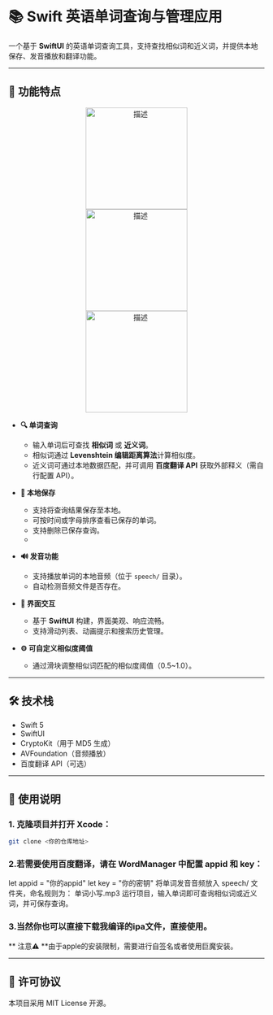 # 📚 Swift 英语单词查询与管理应用

一个基于 **SwiftUI** 的英语单词查询工具，支持查找相似词和近义词，并提供本地保存、发音播放和翻译功能。

---

## 🌟 功能特点
<p align="center">
  <img src="https://github.com/user-attachments/assets/6452f59d-146d-4e94-a8ad-09c0d97842d3" alt="描述" width="200" style="margin:0 15%"/>
  <img src="https://github.com/user-attachments/assets/adbc4423-dae9-46bf-afb6-85c3eb2297c7" alt="描述" width="200" style="margin:0 15%"/>
  <img src="https://github.com/user-attachments/assets/75a3f096-0452-42b2-9864-e4f48b59c03e" alt="描述" width="200" style="margin:0 15%"/>
</p>

- **🔍 单词查询** 

  - 输入单词后可查找 **相似词** 或 **近义词**。
  - 相似词通过 **Levenshtein 编辑距离算法**计算相似度。
  - 近义词可通过本地数据匹配，并可调用 **百度翻译 API** 获取外部释义（需自行配置 API）。

- **💾 本地保存**  
  - 支持将查询结果保存至本地。
  - 可按时间或字母排序查看已保存的单词。
  - 支持删除已保存查询。
  -
- **🔊 发音功能**  
  - 支持播放单词的本地音频（位于 `speech/` 目录）。
  - 自动检测音频文件是否存在。

- **🎨 界面交互**  
  - 基于 **SwiftUI** 构建，界面美观、响应流畅。
  - 支持滑动列表、动画提示和搜索历史管理。

- **⚙️ 可自定义相似度阈值**  
  - 通过滑块调整相似词匹配的相似度阈值（0.5~1.0）。

---

## 🛠 技术栈

- Swift 5
- SwiftUI
- CryptoKit（用于 MD5 生成）
- AVFoundation（音频播放）
- 百度翻译 API（可选）

---

## 🚀 使用说明

### 1. 克隆项目并打开 Xcode：
   ```bash
   git clone <你的仓库地址>
   ```

### 2.若需要使用百度翻译，请在 WordManager 中配置 appid 和 key：
  let appid = "你的appid"
  let key = "你的密钥"
将单词发音音频放入 speech/ 文件夹，命名规则为：
单词小写.mp3
运行项目，输入单词即可查询相似词或近义词，并可保存查询。

### 3.当然你也可以直接下载我编译的ipa文件，直接使用。
** 注意⚠ **由于apple的安装限制，需要进行自签名或者使用巨魔安装。

---
## 📄 许可协议
本项目采用 MIT License 开源。
